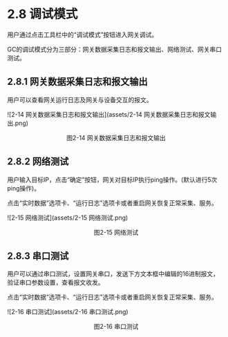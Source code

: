 # 2.8 调试模式

用户通过点击工具栏中的“调试模式”按钮进入网关调试。 

GC的调试模式分为三部分：网关数据采集日志和报文输出、网络测试、网关串口测试。 



## 2.8.1 网关数据采集日志和报文输出

用户可以查看网关运行日志及网关与设备交互的报文。

![2-14 网关数据采集日志和报文输出](assets/2-14 网关数据采集日志和报文输出.png)

<center>图2-14 网关数据采集日志和报文输出</center>



## 2.8.2 网络测试

用户输入目标IP，点击“确定”按钮，网关对目标IP执行ping操作。(默认进行5次ping操作)。

点击“实时数据”选项卡、“运行日志”选项卡或者重启网关恢复正常采集、服务。

![2-15 网络测试](assets/2-15 网络测试.png)

<center>图2-15 网络测试</center>



## 2.8.3 串口测试

用户可以通过串口测试，设置网关串口，发送下方文本框中编辑的16进制报文，验证串口参数设置，查看报文收发。

点击“实时数据”选项卡、“运行日志”选项卡或者重启网关恢复正常采集、服务。

![2-16 串口测试](assets/2-16 串口测试.png)

<center>图2-16 串口测试</center>


